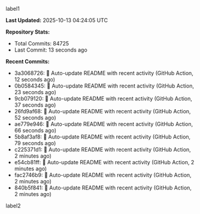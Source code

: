 
label1 
<!-- ACTIVITY_START -->
**Last Updated:** 2025-10-13 04:24:05 UTC

**Repository Stats:**
- Total Commits: 84725
- Last Commit: 13 seconds ago

**Recent Commits:**
- 3a3068726: 🤖 Auto-update README with recent activity (GitHub Action, 12 seconds ago)
- 0b0584345: 🤖 Auto-update README with recent activity (GitHub Action, 23 seconds ago)
- 9cb079120: 🤖 Auto-update README with recent activity (GitHub Action, 37 seconds ago)
- 26fd9af68: 🤖 Auto-update README with recent activity (GitHub Action, 52 seconds ago)
- ae779e946: 🤖 Auto-update README with recent activity (GitHub Action, 66 seconds ago)
- 5b8af3af8: 🤖 Auto-update README with recent activity (GitHub Action, 79 seconds ago)
- c225371d1: 🤖 Auto-update README with recent activity (GitHub Action, 2 minutes ago)
- e54cb81ff: 🤖 Auto-update README with recent activity (GitHub Action, 2 minutes ago)
- fac2746b9: 🤖 Auto-update README with recent activity (GitHub Action, 2 minutes ago)
- 840b5f841: 🤖 Auto-update README with recent activity (GitHub Action, 2 minutes ago)
<!-- ACTIVITY_END -->

label2
